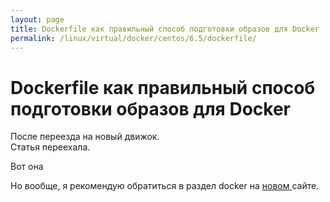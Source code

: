 ```yaml
---
layout: page
title: Dockerfile как правильный способ подготовки образов для Docker
permalink: /linux/virtual/docker/centos/6.5/dockerfile/
---
```



# Dockerfile как правильный способ подготовки образов для Docker


После переезда на новый движок.  
Статья переехала.

Вот она <a href="http://prev.sysadm.ru/linux/virtual/docker/dockerfiles/centos6-rails.php"></a>

Но вообще, я рекомендую обратиться в раздел docker на  <a href="http://sysadm.ru/linux/containers/docker/">новом </a> сайте.
